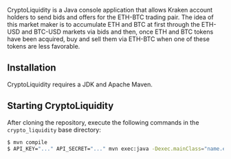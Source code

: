 CryptoLiquidity is a Java console application that allows Kraken account holders to send bids and offers for the ETH-BTC trading pair. The idea of this market maker is to accumulate ETH and BTC at first through the ETH-USD and BTC-USD markets via bids and then, once ETH and BTC tokens have been acquired, buy and sell them via ETH-BTC when one of these tokens are less favorable.

## Installation
CryptoLiquidity requires a JDK and Apache Maven.

## Starting CryptoLiquidity
After cloning the repository, execute the following commands in the `crypto_liquidity` base directory:

```bash
$ mvn compile
$ API_KEY="..." API_SECRET="..." mvn exec:java -Dexec.mainClass="name.evdubs.CryptoLiquidity"
```
